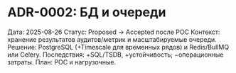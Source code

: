 # ADR-0002: БД и очереди
Дата: 2025-08-26
Статус: Proposed → Accepted после POC
Контекст: хранение результатов аудитов/метрик и масштабируемые очереди.
Решение: PostgreSQL (+Timescale для временных рядов) и Redis/BullMQ или Celery.
Последствия: +SQL/TSDB, +устойчивость; −операционные затраты. План: POC и нагрузочные.
